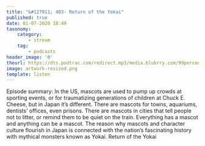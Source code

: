 ```yaml
---
title: "&#127911; 403- Return of the Yokai"
published: true
date: 01-07-2020 18:49
taxonomy:
    category:
        - stream
    tag:
        - podcasts
header_image: '0'
theurl: https://dts.podtrac.com/redirect.mp3/media.blubrry.com/99percentinvisible/dovetail.prxu.org/96/e530d7ce-7fa9-4176-b14a-abf0ac9abc5c/403_Return_of_the_Yokai_pt01.mp3
image: artwork-resized.png
template: listen
--- 
```

Episode summary: In the US, mascots are used to pump up crowds at sporting events, or for traumatizing generations of children at Chuck E. Cheese, but in Japan it’s different. There are mascots for towns, aquariums, dentists’ offices, even prisons. There are mascots in cities that tell people not to litter, or remind them to be quiet on the train. Everything has a mascot and anything can be a mascot. The reason why mascots and character culture flourish in Japan is connected with the nation’s fascinating history with mythical monsters known as Yokai. Return of the Yokai
